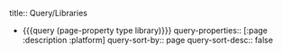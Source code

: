 title:: Query/Libraries

- {{{query (page-property type library)}}}
  query-properties:: [:page :description :platform]
  query-sort-by:: page
  query-sort-desc:: false